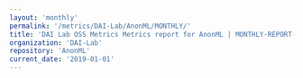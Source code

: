 ```yaml
---
layout: 'monthly'
permalink: '/metrics/DAI-Lab/AnonML/MONTHLY/'
title: 'DAI Lab OSS Metrics Metrics report for AnonML | MONTHLY-REPORT-2019-01-01'
organization: 'DAI-Lab'
repository: 'AnonML'
current_date: '2019-01-01'
---
```

